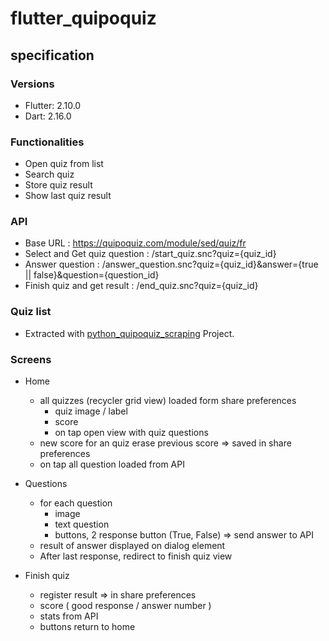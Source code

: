# flutter_quipoquiz

## specification

### Versions
- Flutter: 2.10.0
- Dart: 2.16.0

### Functionalities
- Open quiz from list
- Search quiz
- Store quiz result
- Show last quiz result

### API
- Base URL : https://quipoquiz.com/module/sed/quiz/fr
- Select and Get quiz question : /start_quiz.snc?quiz={quiz_id}
- Answer question : /answer_question.snc?quiz={quiz_id}&answer={true || false}&question={question_id}
- Finish quiz and get result : /end_quiz.snc?quiz={quiz_id}

### Quiz list
- Extracted with [python_quipoquiz_scraping](https://github.com/jeremydiot/python_quipoquiz_scraping) Project.

### Screens
- Home
  - all quizzes (recycler grid view) loaded form share preferences
    - quiz image / label
    - score
    - on tap open view with quiz questions
  - new score for an quiz erase previous score => saved in share preferences
  - on tap all question loaded from API

- Questions
  - for each question
    - image
    - text question
    - buttons, 2 response button (True, False) => send answer to API
  - result of answer displayed on dialog element
  - After last response, redirect to finish quiz view

- Finish quiz
  - register result => in share preferences
  - score ( good response / answer number )
  - stats from API
  - buttons return to home